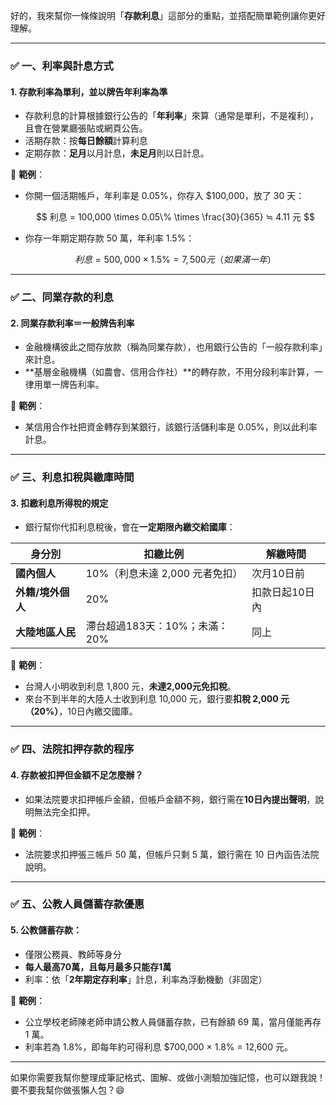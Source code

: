 好的，我來幫你一條條說明「**存款利息**」這部分的重點，並搭配簡單範例讓你更好理解。

---

### ✅ 一、**利率與計息方式**

#### **1. 存款利率為單利，並以牌告年利率為準**
- 存款利息的計算根據銀行公告的「**年利率**」來算（通常是單利，不是複利），且會在營業廳張貼或網頁公告。
- 活期存款：按**每日餘額**計算利息  
- 定期存款：**足月**以月計息，**未足月**則以日計息。

📌 **範例**：
- 你開一個活期帳戶，年利率是 0.05%，你存入 $100,000，放了 30 天：
  
  $$
  利息 = 100,000 \times 0.05\% \times \frac{30}{365} ≒ 4.11 元
  $$

- 你存一年期定期存款 50 萬，年利率 1.5%：
  
  $$
  利息 = 500,000 \times 1.5\% = 7,500 元（如果滿一年）
  $$

---

### ✅ 二、**同業存款的利息**

#### **2. 同業存款利率＝一般牌告利率**
- 金融機構彼此之間存放款（稱為同業存款），也用銀行公告的「一般存款利率」來計息。
- **基層金融機構（如農會、信用合作社）**的轉存款，不用分段利率計算，一律用單一牌告利率。

📌 **範例**：
- 某信用合作社把資金轉存到某銀行，該銀行活儲利率是 0.05%，則以此利率計息。

---

### ✅ 三、**利息扣稅與繳庫時間**

#### **3. 扣繳利息所得稅的規定**
- 銀行幫你代扣利息稅後，會在**一定期限內繳交給國庫**：

| 身分別 | 扣繳比例 | 解繳時間 |
|--------|---------|----------|
| **國內個人** | 10%（利息未達 2,000 元者免扣） | 次月10日前 |
| **外籍/境外個人** | 20% | 扣款日起10日內 |
| **大陸地區人民** | 滯台超過183天：10%；未滿：20% | 同上 |

📌 **範例**：
- 台灣人小明收到利息 1,800 元，**未達2,000元免扣稅**。
- 來台不到半年的大陸人士收到利息 10,000 元，銀行要**扣稅 2,000 元（20%）**，10日內繳交國庫。

---

### ✅ 四、**法院扣押存款的程序**

#### **4. 存款被扣押但金額不足怎麼辦？**
- 如果法院要求扣押帳戶金額，但帳戶金額不夠，銀行需在**10日內提出聲明**，說明無法完全扣押。

📌 **範例**：
- 法院要求扣押張三帳戶 50 萬，但帳戶只剩 5 萬，銀行需在 10 日內函告法院說明。

---

### ✅ 五、**公教人員儲蓄存款優惠**

#### **5. 公教儲蓄存款：**
- 僅限公務員、教師等身分
- **每人最高70萬，且每月最多只能存1萬**
- 利率：依「**2年期定存利率**」計息，利率為浮動機動（非固定）

📌 **範例**：
- 公立學校老師陳老師申請公教人員儲蓄存款，已有餘額 69 萬，當月僅能再存 1 萬。
- 利率若為 1.8%，即每年約可得利息 $700,000 × 1.8% = 12,600 元。

---

如果你需要我幫你整理成筆記格式、圖解、或做小測驗加強記憶，也可以跟我說！要不要我幫你做張懶人包？😄